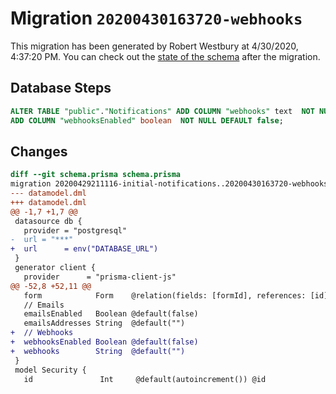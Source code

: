 # Migration `20200430163720-webhooks`

This migration has been generated by Robert Westbury at 4/30/2020, 4:37:20 PM.
You can check out the [state of the schema](./schema.prisma) after the migration.

## Database Steps

```sql
ALTER TABLE "public"."Notifications" ADD COLUMN "webhooks" text  NOT NULL DEFAULT '',
ADD COLUMN "webhooksEnabled" boolean  NOT NULL DEFAULT false;
```

## Changes

```diff
diff --git schema.prisma schema.prisma
migration 20200429211116-initial-notifications..20200430163720-webhooks
--- datamodel.dml
+++ datamodel.dml
@@ -1,7 +1,7 @@
 datasource db {
   provider = "postgresql"
-  url = "***"
+  url      = env("DATABASE_URL")
 }
 generator client {
   provider      = "prisma-client-js"
@@ -52,8 +52,11 @@
   form            Form    @relation(fields: [formId], references: [id])
   // Emails
   emailsEnabled   Boolean @default(false)
   emailsAddresses String  @default("")
+  // Webhooks
+  webhooksEnabled Boolean @default(false)
+  webhooks        String  @default("")
 }
 model Security {
   id               Int     @default(autoincrement()) @id
```


